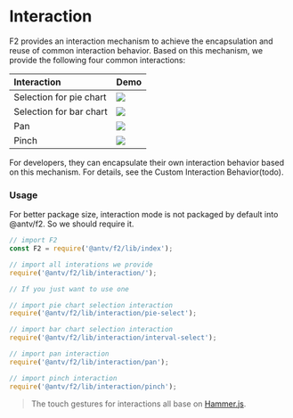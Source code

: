 # Interaction

F2 provides an interaction mechanism to achieve the encapsulation and reuse of common interaction behavior. Based on this mechanism, we provide the following four common interactions:

| Interaction | **Demo** |
| :--- | :--- |
| Selection for pie chart | ![](https://cdn-pri.nlark.com/yuque/0/2018/gif/98090/1534071471935-fb8f4e2f-64f6-4c37-ad2c-7d92866248c3.gif) |
| Selection for bar chart | ![](https://cdn-pri.nlark.com/yuque/0/2018/gif/98090/1534071477620-8f15e3d7-203a-471e-b9d2-0c01a2c5de20.gif) |
| Pan | ![](https://cdn-pri.nlark.com/yuque/0/2018/gif/98090/1534071482215-803a5cb9-ad77-4392-92e5-60b889dfe702.gif) |
| Pinch | ![](https://cdn-pri.nlark.com/yuque/0/2018/gif/98090/1534071488312-ee45dbcb-13b2-43c8-955f-153ea232b1eb.gif) |

For developers, they can encapsulate their own interaction behavior based on this mechanism. For details, see the Custom Interaction Behavior\(todo\).

### Usage

For better package size, interaction mode is not packaged by default into @antv/f2. So we should require it.

```javascript
// import F2
const F2 = require('@antv/f2/lib/index');

// import all interations we provide
require('@antv/f2/lib/interaction/');

// If you just want to use one

// import pie chart selection interaction
require('@antv/f2/lib/interaction/pie-select');

// import bar chart selection interaction
require('@antv/f2/lib/interaction/interval-select');

// import pan interaction
require('@antv/f2/lib/interaction/pan');

// import pinch interaction
require('@antv/f2/lib/interaction/pinch');
```

> The touch gestures for interactions all base on [Hammer.js](http://hammerjs.github.io/).

